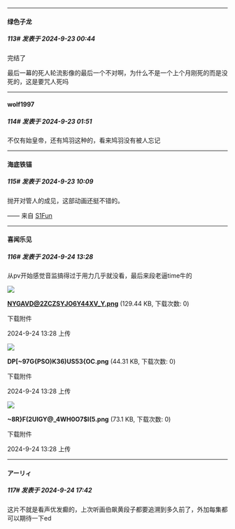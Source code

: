 ﻿
*****

####  绿色子龙  
##### 113#       发表于 2024-9-23 00:44

完结了

最后一幕的死人轮流影像的最后一个不对啊，为什么不是一个上个月刚死的而是没死的，这是要咒人死吗


*****

####  wolf1997  
##### 114#       发表于 2024-9-23 01:51

不仅有始皇帝，还有鸠羽这种的，看来鸠羽没有被人忘记


*****

####  海底铁锚  
##### 115#       发表于 2024-9-23 10:09

抛开对管人的成见，这部动画还挺不错的。

—— 来自 [S1Fun](https://s1fun.koalcat.com)


*****

####  喜闻乐见  
##### 116#       发表于 2024-9-24 13:28

从pv开始感觉音监搞得过于用力几乎就没看，最后来段老逼time牛的

<img src="https://img.saraba1st.com/forum/202409/24/132815wyu75v8fyv6yy16f.png" referrerpolicy="no-referrer">

<strong>NYGAVD@2ZCZSYJO6Y44XV_Y.png</strong> (129.44 KB, 下载次数: 0)

下载附件

2024-9-24 13:28 上传

<img src="https://img.saraba1st.com/forum/202409/24/132824pryy22jpn42v2yjp.png" referrerpolicy="no-referrer">

<strong>DP[~97G{PSO)K36)US53{OC.png</strong> (44.31 KB, 下载次数: 0)

下载附件

2024-9-24 13:28 上传

<img src="https://img.saraba1st.com/forum/202409/24/132830nvutq9eiupppez5p.png" referrerpolicy="no-referrer">

<strong>~8R}F(2UIGY@_4WH0O7$I(5.png</strong> (73.1 KB, 下载次数: 0)

下载附件

2024-9-24 13:28 上传


*****

####  アーリィ  
##### 117#       发表于 2024-9-24 17:42

这片不就是看声优发癫的，上次听画伯飙黄段子都要追溯到多久前了，外加每集都可以期待一下ed

